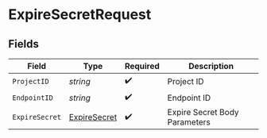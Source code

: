 # ExpireSecretRequest


## Fields

| Field                             | Type                              | Required                          | Description                       |
| --------------------------------- | --------------------------------- | --------------------------------- | --------------------------------- |
| `ProjectID`                       | *string*                          | :heavy_check_mark:                | Project ID                        |
| `EndpointID`                      | *string*                          | :heavy_check_mark:                | Endpoint ID                       |
| `ExpireSecret`                    | [ExpireSecret](./expiresecret.md) | :heavy_check_mark:                | Expire Secret Body Parameters     |